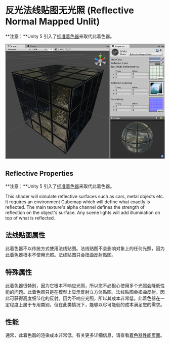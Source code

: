 反光法线贴图无光照 (Reflective Normal Mapped Unlit)
==============================

**注意：**Unity 5 引入了[标准着色器](shader-StandardShader.html)来取代此着色器。

![](../uploads/Shaders/Shader-ReflBumpUnlit.png) 

Reflective Properties
---------------------

**注意：**Unity 5 引入了[标准着色器](shader-StandardShader.html)来取代此着色器。

This shader will simulate reflective surfaces such as cars, metal objects etc. It requires an environment Cubemap which will define what exactly is reflected. The main texture's alpha channel defines the strength of reflection on the object's surface. Any scene lights will add illumination on top of what is reflected.
 

法线贴图属性
------------------------


此着色器不以传统方式使用法线贴图。法线贴图不会影响对象上的任何光照，因为此着色器根本不使用光照。法线贴图只会扭曲反射贴图。

特殊属性
------------------


此着色器很特别，因为它根本不响应光照，所以您不必担心使用多个光照会降低性能的问题。此着色器只是在模型上显示反射立方体贴图。法线贴图会扭曲反射，因此可获得高度细节化的反射。因为不响应光照，所以其成本非常低。此着色器在一定程度上属于专用类别，但在此类情况下，能够以尽可能低的成本满足您的需求。

性能
-----------


通常，此着色器的渲染成本非常低。有关更多详细信息，请查看[着色器性能页面](shader-Performance.html)。
